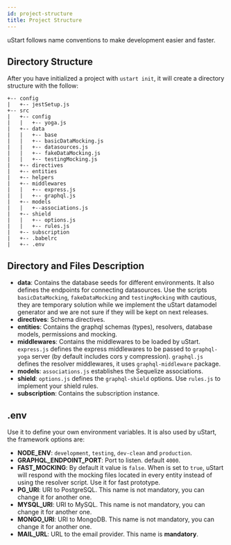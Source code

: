 ```yaml
---
id: project-structure
title: Project Structure
---
```


uStart follows name conventions to make development easier and faster.

## Directory Structure

After you have initialized a project with `ustart init`, it will create a directory structure with the follow:

```
+-- config
|   +-- jestSetup.js
+-- src
|   +-- config
|   |   +-- yoga.js
|   +-- data
|   |   +-- base
|   |   +-- basicDataMocking.js
|   |   +-- datasources.js
|   |   +-- fakeDataMocking.js
|   |   +-- testingMocking.js
|   +-- directives
|   +-- entities
|   +-- helpers
|   +-- middlewares
|   |   +-- express.js
|   |   +-- graphql.js
|   +-- models
|   |   +--associations.js
|   +-- shield
|   |   +-- options.js
|   |   +-- rules.js
|   +-- subscription
|   +-- .babelrc
|   +-- .env
```

## Directory and Files Description

* **data**: Contains the database seeds for different environments. It also defines the endpoints for connecting datasources. Use the scripts `basicDataMocking`, `fakeDataMocking` and `testingMocking` with cautious, they are temporary solution while we implement the uStart datamodel generator and we are not sure if they will be kept on next releases.
* **directives**: Schema directives.
* **entities**: Contains the graphql schemas (types), resolvers, database models, permissions and mocking.
* **middlewares**: Contains the middlewares to be loaded by uStart. `express.js` defines the express middlewares to be passed to `graphql-yoga` server (by default includes cors y compression). `graphql.js` defines the resolver middlewares, it uses `graphql-middleware` package.
* **models**: `associations.js` establishes the Sequelize associations.
* **shield**: `options.js` defines the `graphql-shield` options. Use `rules.js` to implement your shield rules.
* **subscription**: Contains the subscription instance.


## .env

Use it to define your own environment variables. It is also used by uStart, the framework options are:

* **NODE_ENV**: `development`, `testing`, `dev-clean` and `production`.
* **GRAPHQL_ENDPOINT_PORT**: Port to listen. default `4000`.
* **FAST_MOCKING**: By default it value is `false`. When is set to `true`, uStart will respond with the mocking files located in every entity instead of using the resolver script. Use it for fast prototype.
* **PG_URI**: URI to PostgreSQL. This name is not mandatory, you can change it for another one.
* **MYSQL_URI**: URI to MySQL. This name is not mandatory, you can change it for another one.
* **MONGO_URI**: URI to MongoDB. This name is not mandatory, you can change it for another one.
* **MAIL_URL**: URL to the email provider. This name is **mandatory**.
